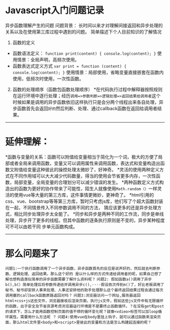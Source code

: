# Javascript入门问题记录
异步函数理解产生的问题
问题背景：
长时间以来才对理解间接返回和异步处理的关系以及在使用第三库过程中遇到的问题。
简单描述下个人目前知识的了解情况
1. 函数的定义
* 函数语法定义：
`function print(content) {
  console.log(content);
}`
使用情景：全局声明，高频次使用。
* 函数表达式定义方式
`var print = function (content) {
  console.log(content);
}`
使用情景：局部使用，省略变量直接嵌套在函数内使用，低频次时使用，一次性函数。
2. 函数的处理顺序（函数包函数处理顺序）
*在代码执行过程中解释器按照规则在运行环境中逐行处理；经历`调用=>参数判断=>逻辑处理=>返回结果给调用者`这个时候如果是调用的异步函数依旧这样执行只是会分两个线程出来各自处理，异步函数首先会返回`好的`然后判断、处理、通过callback函数在返回给调用者结果。
- - -
# 延伸理解：
*函数与变量的关系：函数可以附值给变量相当于简化为一个词，极大的方便了局部或者全局来调用函数，变量又可以调用属性来调用函数，表达式和变量构造出函数又附值给变量这种彼此的操控处理太微妙了，好神奇。
*灵活的使用两种定义方式在不同作用域可以大大减少代码数量，得当的使用会节省更多内存，一次性函数，局部变量，全局变量的合理划分可以减少错误的发生。
*两种函数定义方式构造出的函数为更好的协作带来了可能性，陌生人就像使用`Math.random（）`一样灵活的使用vue等大量的第三方库，这件事情更微妙，更神奇了。
*html引用的css、vue、bootstrap等等第三方库，暂时只考虑js库，他们写了个超大函数封装在一起，不同情景传入不同参数调用不同的方法，
猜应该更多的还是异步处理方式，相比同步处理异步太全能了。
*同步和异步是两种不同的工作流，同步是单线处理，异步开了更多的线程。但其中函数的逐条执行原则是不变的，异步某种程度可不可以由若干同
步单元函数构成。
- - -
# 那么问题来了
 
`问题1:一个执行函数调用了一个异步函数，异步函数首先的反应是说声好的，然后就去判断参数、逻辑处理、返回结果。那么这个好的 是以什么样的方式传递给调用者的呢，如果自己想了解也想构造类似简单的异步函数需要了解什么资料呢？`
`问题2: 假如函数a()调用了异步b(),b(）简单处理后将参数传递给并调用异步c(),····假设依次传到m()了，好比老板调用了秘书、秘书却安排人事来处理、人事还安排他的助手处理那么这个最终返回结果过程会通过每次调用塞的callback函数原路返回对吗？`
`问题3:浏览器访问一个网址,服务器返回html+css+js这些文件，浏览器接收后渲染页面，执行js文件，假如这些js文件中有无限循环的函数，出于安全及节省资源考虑浏览器运行环境是不是要终止函数循环。？在没有get和post的请求下，怎么才能用函数控制页面的值不停的循环变化呢？就像<vdieo>标签可以加loop循环属性。需要用什么方法呢 ？`
`问题4:使用vue在body里挂上钩子，就可以通过函数来渲染页面，那么html文件里<body>和<script>里彼此的变量和方法是怎么构建起连接的呢？`
